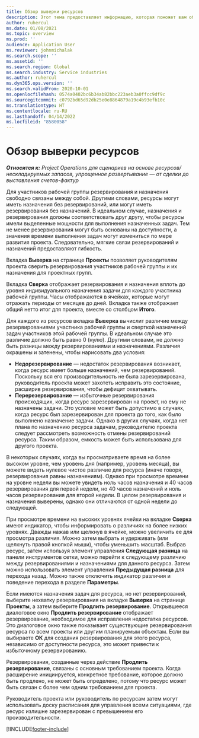 ```yaml
---
title: Обзор выверки ресурсов
description: Этот тема предоставляет информацию, которая поможет вам обеспечить согласованность резервирования ресурсов и назначений для проектов.
author: ruhercul
ms.date: 01/08/2021
ms.topic: overview
ms.prod: ''
audience: Application User
ms.reviewer: johnmichalak
ms.search.scope: ''
ms.assetid: ''
ms.search.region: Global
ms.search.industry: Service industries
ms.author: ruhercul
ms.dyn365.ops.version: ''
ms.search.validFrom: 2020-10-01
ms.openlocfilehash: 0574a0402bc6b34ab82bbc223aeb3a0ffcc9df9c
ms.sourcegitcommit: c0792bd65d92db25e0e8864879a19c4b93efb10c
ms.translationtype: HT
ms.contentlocale: ru-RU
ms.lasthandoff: 04/14/2022
ms.locfileid: "8580058"
---
```

# <a name="resource-reconciliation-overview"></a>Обзор выверки ресурсов

_**Относится к:** Project Operations для сценариев на основе ресурсов/нескладируемых запасов, упрощенное развертывание — от сделки до выставления счетов-фактур_

Для участников рабочей группы резервирования и назначения свободно связаны между собой. Другими словами, ресурсы могут иметь назначения без резервирований, или могут иметь резервирования без назначений. В идеальном случае, назначения и резервирования должны соответствовать друг другу, чтобы ресурсы имели выделенные мощности для выполнения назначенных задач. Тем не менее резервирования могут быть основаны на доступности, а значения времени выполнения задач могут измениться по мере развития проекта. Следовательно, мягкие связи резервирований и назначений предоставляют гибкость.

Вкладка **Выверка** на странице **Проекты** позволяет руководителям проекта сверить резервирования участников рабочей группы и их назначения для проектных групп.

Вкладка **Сверка** отображает резервирования и назначения вплоть до уровня индивидуального назначения задачи для каждого участника рабочей группы. Часы отображаются в ячейках, которые могут отражать периоды от месяцев до дней. Вкладка также отображает общий нетто итог для проекта, вместе со столбцом **Итого**.

Для каждого из ресурсов вкладка **Выверка** вычислит различие между резервированиями участника рабочей группы и сверткой назначений задач участников этой рабочей группы. В идеальном случае это различие должно быть равно 0 (нулю). Другими словами, не должно быть разницы между резервированиями и назначениями. Различия окрашены и затенены, чтобы нарисовать два условия:

- **Недорезервирование** — недостаток резервирования возникает, когда ресурс имеет больше назначений, чем резервирований. Поскольку вся его производительность не была зарезервирована, руководитель проекта может захотеть исправить это состояние, расширив резервирования, чтобы дефицит охватывать.
- **Перерезервирование** — избыточные резервирования происходящих, когда ресурс зарезервирован на проект, но ему не назначены задачи. Это условие может быть допустимо в случаях, когда ресурс был зарезервирован для проекта до того, как было выполнено назначение задачи. Однако в других случаях, когда нет плана по назначению ресурса задачам, руководителю проекта следует рассмотреть возможность отмены резервирований ресурса. Таким образом, емкость может быть использована для другого проекта.

В некоторых случаях, когда вы просматриваете время на более высоком уровне, чем уровень дня (например, уровень месяца), вы можете видеть нулевое чистое различие для ресурса (иначе говоря, резервирования равны назначениям). Однако при просмотре времени на уровне недели вы можете увидеть ноль часов назначения и 40 часов резервирования для первой недели, но 40 часов назначений и ноль часов резервирования для второй недели. В целом резервирования и назначения выверены, однако они отличаются от одной недели до следующей.

При просмотре времени на высоких уровнях ячейки на вкладке **Сверка** имеют индикатор, чтобы информировать о различиях на более низких уровнях. Дважды нажав или щелкнув в ячейке, можно увеличить ее для просмотра различия. Можно затем выбрать и удерживать (или щелкнуть правой кнопкой мыши), чтобы уменьшить масштаб. Выбрав ресурс, затем используя элемент управления **Следующая разница** на панели инструментов сетки, можно перейти к следующему различию между резервированиями и назначениями для данного ресурса. Затем можно использовать элемент управления **Предыдущая разница** для перехода назад. Можно также отключить индикатор различия и поведение перехода в разделе **Параметры**.

Если имеются назначения задач для ресурса, но нет резервирований, выберите нехватку резервирования на вкладке **Выверка** на странице **Проекты**, а затем выберите **Продлить резервирование**. Открывшееся диалоговое окно **Продлить резервирование** отображает резервирование, необходимое для исправления недостатка ресурсов. Это диалоговое окно также показывает существующие резервирования ресурса по всем проекты или другим планируемым объектам. Если вы выбираете **ОК** для создания резервирования для этого ресурса, независимо от доступности ресурса, это может привести к избыточному резервированию.

Резервирования, созданные через действие **Продлить резервирование**, связаны с основным требованием проекта. Когда расширение инициируется, конкретное требование, которое должно быть продлено, не может быть определено, потому что ресурс может быть связан с более чем одним требованием для проекта.

Руководитель проекта или руководитель по ресурсам затем могут использовать доску расписания для управления всеми ситуациями, где ресурс излишне зарезервирован с превышением его производительности.


[!INCLUDE[footer-include](../includes/footer-banner.md)]